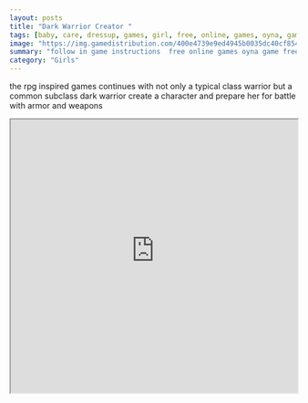 ```yaml
---
layout: posts
title: "Dark Warrior Creator "
tags: [baby, care, dressup, games, girl, free, online, games, oyna, game, free, games, play, play, games]
image: "https://img.gamedistribution.com/400e4739e9ed4945b0035dc40cf854b9-512x512.jpeg"
summary: "follow in game instructions  free online games oyna game free games play play games"
category: "Girls"
---
```


the rpg inspired games continues with not only a typical class warrior but a common subclass dark warrior create a character and prepare her for battle with armor and weapons

<iframe width="100%" height="480px;" src="https://html5.gamedistribution.com/400e4739e9ed4945b0035dc40cf854b9/"></iframe>